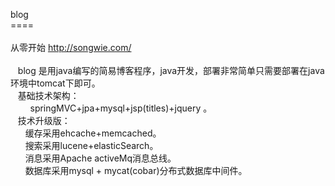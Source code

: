 blog<br />
====<br />
<br />
从零开始  <a id="setf" href="http://songwie.com/ " >http://songwie.com/ </a> <br />
&nbsp; &nbsp;<br />
&nbsp; &nbsp;blog 是用java编写的简易博客程序，java开发，部署非常简单只需要部署在java环境中tomcat下即可。<br/>
&nbsp; &nbsp;基础技术架构：<br/>
&nbsp; &nbsp; &nbsp; &nbsp; springMVC+jpa+mysql+jsp(titles)+jquery 。<br/>
&nbsp; &nbsp;技术升级版：<br/>
&nbsp; &nbsp; &nbsp; 缓存采用ehcache+memcached。<br/>
&nbsp; &nbsp; &nbsp; 搜索采用lucene+elasticSearch。<br/>
&nbsp; &nbsp; &nbsp; 消息采用Apache activeMq消息总线。<br/>
&nbsp; &nbsp; &nbsp; 数据库采用mysql + mycat(cobar)分布式数据库中间件。<br/>
&nbsp; &nbsp; &nbsp;&nbsp;<br/>
<div>
	<br/>
</div>
